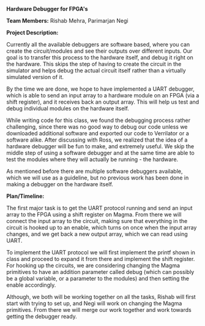 **Hardware Debugger for FPGA's**

**Team Members:** Rishab Mehra, Parimarjan Negi

**Project Description:**

Currently all the available debuggers are software based, where you can create the circuit/modules and see their outputs over different inputs. Our goal is to transfer this process to the hardware itself, and debug it right on the hardware. This skips the step of having to create the circuit in the simulator and helps debug the actual circuit itself rather than a virtually simulated version of it.

By the time we are done, we hope to have implemented a UART debugger, which is able to send an input array to a hardware module on an FPGA (via a shift register), and it receives back an output array. This will help us test and debug individual modules on the hardware itself.

While writing code for this class, we found the debugging process rather challenging, since there was no good way to debug our code unless we downloaded additional software and exported our code to Verrilator or a software alike. After discussing with Ross, we realized that the idea of a hardware debugger will be fun to make, and extremely useful. We skip the middle step of using a software debugger and at the same time are able to test the modules where they will actually be running - the hardware.

As mentioned before there are multiple software debuggers available, which we will use as a guideline, but no previous work has been done in making a debugger on the hardware itself.

**Plan/Timeline:**

The first major task is to get the UART protocol running and send an input array to the FPGA using a shift register on Magma. From there we will connect the input array to the circuit, making sure that everything in the circuit is hooked up to an enable, which turns on once when the input array changes, and we get back a new output array, which we can read using UART.

To implement the UART protocol we will first implement the printf shown in class and proceed to expand it from there and implement the shift register. For hooking up the circuits, we are considering changing the Magma primitives to have an addition parameter called debug (which can possibly be a global variable, or a parameter to the modules) and then setting the enable accordingly. 

Although, we both will be working together on all the tasks, Rishab will first start with trying to set up, and Negi will work on changing the Magma primitives. From there we will merge our work together and work towards getting the debugger ready.
